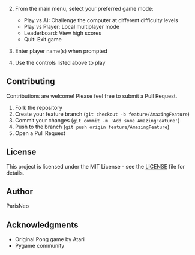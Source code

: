 2. From the main menu, select your preferred game mode:
   - Play vs AI: Challenge the computer at different difficulty levels
   - Play vs Player: Local multiplayer mode
   - Leaderboard: View high scores
   - Quit: Exit game

3. Enter player name(s) when prompted

4. Use the controls listed above to play

## Contributing

Contributions are welcome! Please feel free to submit a Pull Request.

1. Fork the repository
2. Create your feature branch (`git checkout -b feature/AmazingFeature`)
3. Commit your changes (`git commit -m 'Add some AmazingFeature'`)
4. Push to the branch (`git push origin feature/AmazingFeature`)
5. Open a Pull Request

## License

This project is licensed under the MIT License - see the [LICENSE](LICENSE) file for details.

## Author

ParisNeo

## Acknowledgments

- Original Pong game by Atari
- Pygame community